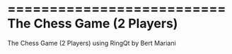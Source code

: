 ==========================
The Chess Game (2 Players)
==========================

The Chess Game (2 Players) using RingQt by Bert Mariani